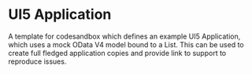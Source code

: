 # UI5 Application

A template for codesandbox which defines an example UI5 Application, which uses a mock OData V4 model bound to a List. This can be used to create full fledged application copies and provide link to support to reproduce issues.
